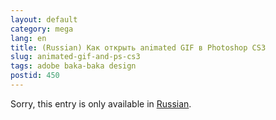 ```yaml
---
layout: default
category: mega
lang: en
title: (Russian) Как открыть animated GIF в Photoshop CS3
slug: animated-gif-and-ps-cs3
tags: adobe baka-baka design 
postid: 450
---
```

<p>Sorry, this entry is only available in <a href="http://mega.genn.org/export/getposts.php">Russian</a>.</p>
